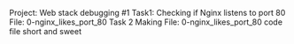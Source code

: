 Project: Web stack debugging #1
Task1: Checking if Nginx listens to port 80
File: 0-nginx_likes_port_80
Task 2
Making File: 0-nginx_likes_port_80 code file short and sweet
